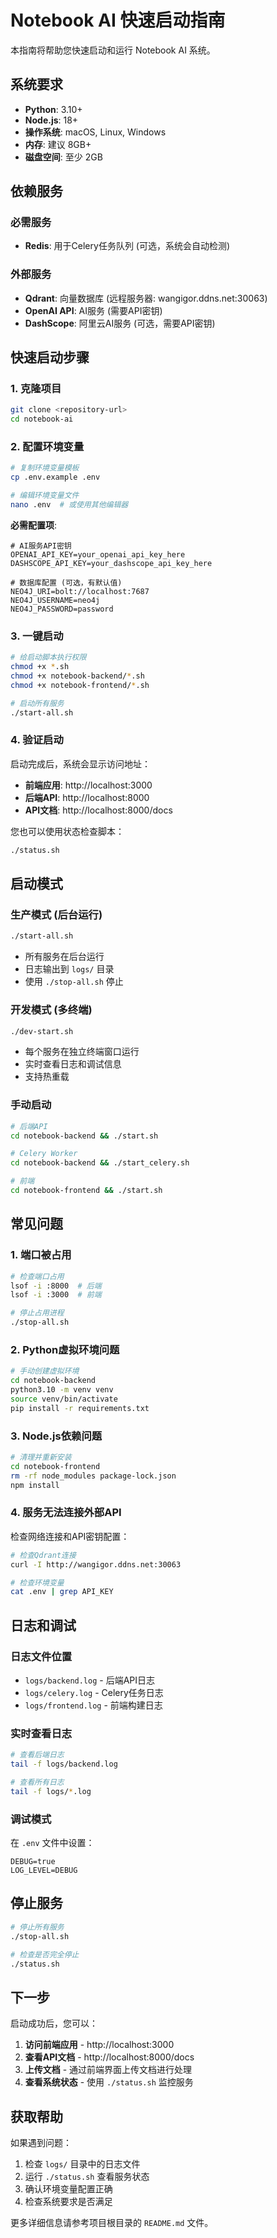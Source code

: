 # Notebook AI 快速启动指南

本指南将帮助您快速启动和运行 Notebook AI 系统。

## 系统要求

- **Python**: 3.10+
- **Node.js**: 18+
- **操作系统**: macOS, Linux, Windows
- **内存**: 建议 8GB+
- **磁盘空间**: 至少 2GB

## 依赖服务

### 必需服务
- **Redis**: 用于Celery任务队列 (可选，系统会自动检测)

### 外部服务
- **Qdrant**: 向量数据库 (远程服务器: wangigor.ddns.net:30063)
- **OpenAI API**: AI服务 (需要API密钥)
- **DashScope**: 阿里云AI服务 (可选，需要API密钥)

## 快速启动步骤

### 1. 克隆项目

```bash
git clone <repository-url>
cd notebook-ai
```

### 2. 配置环境变量

```bash
# 复制环境变量模板
cp .env.example .env

# 编辑环境变量文件
nano .env  # 或使用其他编辑器
```

**必需配置项**:
```env
# AI服务API密钥
OPENAI_API_KEY=your_openai_api_key_here
DASHSCOPE_API_KEY=your_dashscope_api_key_here

# 数据库配置 (可选，有默认值)
NEO4J_URI=bolt://localhost:7687
NEO4J_USERNAME=neo4j
NEO4J_PASSWORD=password
```

### 3. 一键启动

```bash
# 给启动脚本执行权限
chmod +x *.sh
chmod +x notebook-backend/*.sh
chmod +x notebook-frontend/*.sh

# 启动所有服务
./start-all.sh
```

### 4. 验证启动

启动完成后，系统会显示访问地址：

- **前端应用**: http://localhost:3000
- **后端API**: http://localhost:8000
- **API文档**: http://localhost:8000/docs

您也可以使用状态检查脚本：

```bash
./status.sh
```

## 启动模式

### 生产模式 (后台运行)
```bash
./start-all.sh
```
- 所有服务在后台运行
- 日志输出到 `logs/` 目录
- 使用 `./stop-all.sh` 停止

### 开发模式 (多终端)
```bash
./dev-start.sh
```
- 每个服务在独立终端窗口运行
- 实时查看日志和调试信息
- 支持热重载

### 手动启动
```bash
# 后端API
cd notebook-backend && ./start.sh

# Celery Worker
cd notebook-backend && ./start_celery.sh

# 前端
cd notebook-frontend && ./start.sh
```

## 常见问题

### 1. 端口被占用
```bash
# 检查端口占用
lsof -i :8000  # 后端
lsof -i :3000  # 前端

# 停止占用进程
./stop-all.sh
```

### 2. Python虚拟环境问题
```bash
# 手动创建虚拟环境
cd notebook-backend
python3.10 -m venv venv
source venv/bin/activate
pip install -r requirements.txt
```

### 3. Node.js依赖问题
```bash
# 清理并重新安装
cd notebook-frontend
rm -rf node_modules package-lock.json
npm install
```

### 4. 服务无法连接外部API
检查网络连接和API密钥配置：
```bash
# 检查Qdrant连接
curl -I http://wangigor.ddns.net:30063

# 检查环境变量
cat .env | grep API_KEY
```

## 日志和调试

### 日志文件位置
- `logs/backend.log` - 后端API日志
- `logs/celery.log` - Celery任务日志
- `logs/frontend.log` - 前端构建日志

### 实时查看日志
```bash
# 查看后端日志
tail -f logs/backend.log

# 查看所有日志
tail -f logs/*.log
```

### 调试模式
在 `.env` 文件中设置：
```env
DEBUG=true
LOG_LEVEL=DEBUG
```

## 停止服务

```bash
# 停止所有服务
./stop-all.sh

# 检查是否完全停止
./status.sh
```

## 下一步

启动成功后，您可以：

1. **访问前端应用** - http://localhost:3000
2. **查看API文档** - http://localhost:8000/docs
3. **上传文档** - 通过前端界面上传文档进行处理
4. **查看系统状态** - 使用 `./status.sh` 监控服务

## 获取帮助

如果遇到问题：

1. 检查 `logs/` 目录中的日志文件
2. 运行 `./status.sh` 查看服务状态
3. 确认环境变量配置正确
4. 检查系统要求是否满足

更多详细信息请参考项目根目录的 `README.md` 文件。
